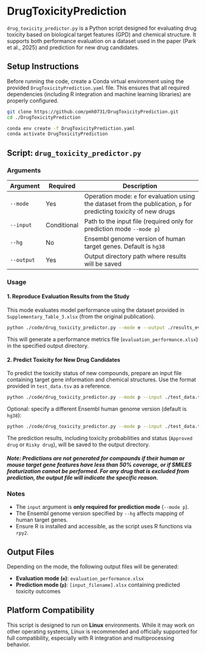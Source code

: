 # DrugToxicityPrediction

`drug_toxicity_predictor.py` is a Python script designed for evaluating drug toxicity based on biological target features (GPD) and chemical structure. It supports both performance evaluation on a dataset used in the paper (Park et al., 2025) and prediction for new drug candidates.

## Setup Instructions

Before running the code, create a Conda virtual environment using the provided `DrugToxicityPrediction.yaml` file. This ensures that all required dependencies (including R integration and machine learning libraries) are properly configured.

```bash
git clone https://github.com/pmh0731/DrugToxicityPrediction.git
cd ./DrugToxicityPrediction

conda env create -f DrugToxicityPrediction.yaml
conda activate DrugToxicityPrediction
```

## Script: `drug_toxicity_predictor.py`

### Arguments

| Argument | Required | Description |
|----------|----------|-------------|
| `--mode` | Yes | Operation mode: `e` for evaluation using the dataset from the publication, `p` for predicting toxicity of new drugs |
| `--input` | Conditional | Path to the input file (required only for prediction mode `--mode p`) |
| `--hg` | No | Ensembl genome version of human target genes. Default is `hg38` |
| `--output` | Yes | Output directory path where results will be saved |

### Usage

#### 1. Reproduce Evaluation Results from the Study

This mode evaluates model performance using the dataset provided in `Supplementary_Table_3.xlsx` (from the original publication).

```bash
python ./code/drug_toxicity_predictor.py --mode e --output ./results_evaluation
```

This will generate a performance metrics file (`evaluation_performance.xlsx`) in the specified output directory.

#### 2. Predict Toxicity for New Drug Candidates

To predict the toxicity status of new compounds, prepare an input file containing target gene information and chemical structures. Use the format provided in `test_data.tsv` as a reference.

```bash
python ./code/drug_toxicity_predictor.py --mode p --input ./test_data.tsv --output ./results_prediction
```

Optional: specify a different Ensembl human genome version (default is `hg38`):

```bash
python ./code/drug_toxicity_predictor.py --mode p --input ./test_data.tsv --hg hg19 --output ./results_prediction
```

The prediction results, including toxicity probabilities and status (`Approved drug` or `Risky drug`), will be saved to the output directory.

##### Note: Predictions are not generated for compounds if their human or mouse target gene features have less than 50% coverage, or if SMILES featurization cannot be performed. For any drug that is excluded from prediction, the output file will indicate the specific reason.

### Notes

- The `input` argument is **only required for prediction mode** (`--mode p`).
- The Ensembl genome version specified by `--hg` affects mapping of human target genes.
- Ensure R is installed and accessible, as the script uses R functions via `rpy2`.

## Output Files

Depending on the mode, the following output files will be generated:

- **Evaluation mode (`e`)**: `evaluation_performance.xlsx`
- **Prediction mode (`p`)**: `[input_filename].xlsx` containing predicted toxicity outcomes

## Platform Compatibility

This script is designed to run on **Linux** environments. While it may work on other operating systems, Linux is recommended and officially supported for full compatibility, especially with R integration and multiprocessing behavior.
